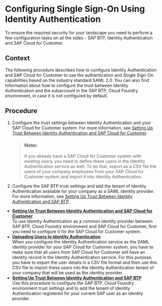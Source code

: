 <!-- loio5a31ca1032334a52bc084816567f16ec -->

# Configuring Single Sign-On Using Identity Authentication

To ensure the required security for your landscape you need to perform a few configuration tasks on all the sides - SAP BTP, Identity Authentication and SAP Cloud for Customer.



<a name="loio5a31ca1032334a52bc084816567f16ec__context_hlb_fzw_k2b"/>

## Context

The following procedure describes how to configure Identity Authentication and SAP Cloud for Customer to use the authentication and Single Sign-On capabilities based on the industry standard SAML 2.0. You can also find information about how to configure the trust between Identity Authentication and the subaccount in the SAP BTP, Cloud Foundry environment, in case it is not configured by default.



<a name="loio5a31ca1032334a52bc084816567f16ec__steps_ilb_fzw_k2b"/>

## Procedure

1.  Configure the trust settings between Identity Authentication and your SAP Cloud for Customer system. For more information, see [Setting Up Trust Between Identity Authentication and SAP Cloud for Customer](Setting_Up_Trust_Between_Identity_Authentication_and_SAP_Cloud_for_Customer_2903a3c.md).

    > ### Note:  
    > If you already have a SAP Cloud for Customer system with existing users, you need to define these users in the Identity Authentication service as well. To do that, export as a CSV file the users of your company employees from your SAP Cloud for Customer system and import it into Identity Authentication.

2.  Configure the SAP BTP trust settings and add the tenant of Identity Authentication available for your company as a SAML identity provider. For more information, see [Setting Up Trust Between Identity Authentication and SAP BTP](Setting_Up_Trust_Between_Identity_Authentication_and_SAP_BTP_9dba751.md).


-   **[Setting Up Trust Between Identity Authentication and SAP Cloud for Customer](Setting_Up_Trust_Between_Identity_Authentication_and_SAP_Cloud_for_Customer_2903a3c.md "To use Identity
                                Authentication
		as a common identity provider between SAP BTP, Cloud Foundry
		environment and SAP Cloud for
                            Customer, first you
		need to configure it for the SAP Cloud for
                            Customer
		system.")**  
To use Identity Authentication as a common identity provider between SAP BTP, Cloud Foundry environment and SAP Cloud for Customer, first you need to configure it for the SAP Cloud for Customer system.
-   **[Uploading Users to Identity Authentication](Uploading_Users_to_Identity_Authentication_c6d983a.md "When you configure the Identity
                                Authentication service as the
		SAML identity provider for your SAP Cloud for
                            Customer system, you
		have to make sure that all users from SAP Cloud for
                            Customer will have an
		identity record in the Identity
                                Authentication service. For this
		purpose, you have to export the user details in a CSV file format and then use this CSV file
		to import these users into the Identity
                                Authentication tenant of your
		company that will be used as the identity provider.")**  
When you configure the Identity Authentication service as the SAML identity provider for your SAP Cloud for Customer system, you have to make sure that all users from SAP Cloud for Customer will have an identity record in the Identity Authentication service. For this purpose, you have to export the user details in a CSV file format and then use this CSV file to import these users into the Identity Authentication tenant of your company that will be used as the identity provider.
-   **[Setting Up Trust Between Identity Authentication and SAP BTP](Setting_Up_Trust_Between_Identity_Authentication_and_SAP_BTP_9dba751.md "Use this procedure to configure the SAP BTP, Cloud Foundry
		environment trust settings and to add the tenant of Identity
                                Authentication registered for
		your current SAP user as an identity provider.")**  
Use this procedure to configure the SAP BTP, Cloud Foundry environment trust settings and to add the tenant of Identity Authentication registered for your current SAP user as an identity provider.

